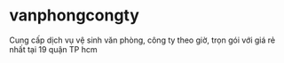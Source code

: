 # vanphongcongty
Cung cấp dịch vụ vệ sinh văn phòng, công ty theo giờ, trọn gói với giá rẻ nhất tại 19 quận TP hcm
